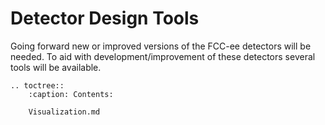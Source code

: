 # Detector Design Tools

Going forward new or improved versions of the FCC-ee detectors will be needed.
To aid with development/improvement of these detectors several tools will be
available.

```{eval-rst}
.. toctree::
    :caption: Contents:
    
    Visualization.md
```
